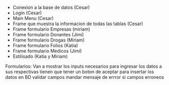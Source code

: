 * Conexion a la base de datos (Cesar)
* Login (Cesar)
* Main Menu (Cesar)
* Frame que muestra la informacion de todas las tablas (Cesar)
* Frame formulario Empresas (miriam)
* Frame formulario Donantes (Jimi)
* Frame formulario Drogas (Miriam)
* Frame formulario Folios (Katia)
* Frame formulario Medicos (Jimi)
* Estilisado (Katia y Miriam)

Formularios:
Van a mostrar los inputs necesarios para ingresar los datos a sus respectivas
tienen que tener un boton de aceptar para insertar los datos en BD
validar campos
mandar mensaje de errror si campos erroneos